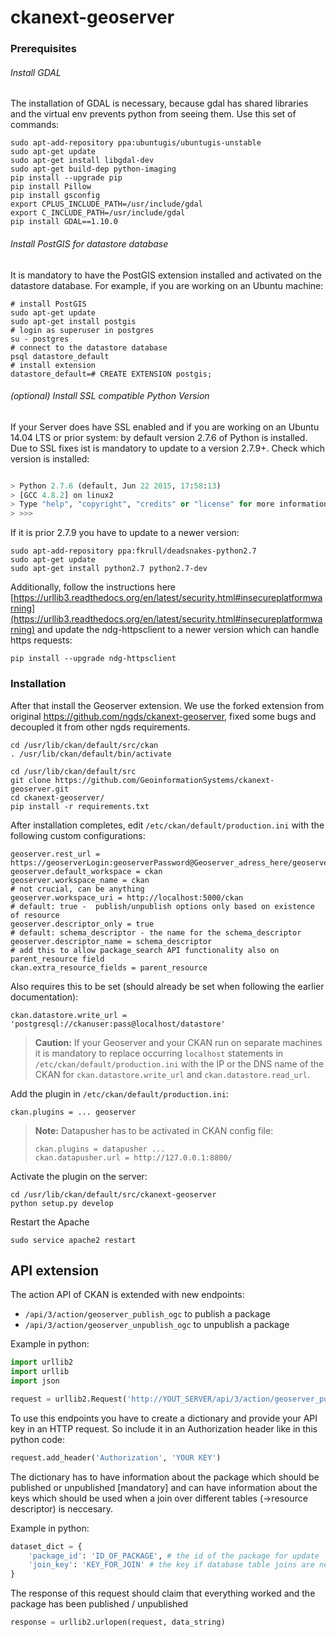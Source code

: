 # ckanext-geoserver

### Prerequisites

###### Install GDAL
The installation of GDAL is necessary, because gdal has shared libraries and the virtual env prevents python from seeing them. Use this set of commands:

```
sudo apt-add-repository ppa:ubuntugis/ubuntugis-unstable
sudo apt-get update
sudo apt-get install libgdal-dev
sudo apt-get build-dep python-imaging
pip install --upgrade pip
pip install Pillow
pip install gsconfig
export CPLUS_INCLUDE_PATH=/usr/include/gdal
export C_INCLUDE_PATH=/usr/include/gdal
pip install GDAL==1.10.0
```

###### Install PostGIS for datastore database
It is mandatory to have the PostGIS extension installed and activated on the datastore database. For example, if you are working on an Ubuntu machine:

```
# install PostGIS
sudo apt-get update
sudo apt-get install postgis
# login as superuser in postgres
su - postgres
# connect to the datastore database
psql datastore_default
# install extension
datastore_default=# CREATE EXTENSION postgis;
```

###### (optional) Install SSL compatible Python Version
If your Server does have SSL enabled and if you are working on an Ubuntu 14.04 LTS or prior system: by default version 2.7.6 of Python is installed. Due to SSL fixes ist is mandatory to update to a version 2.7.9+. Check which version is installed:

```python

> Python 2.7.6 (default, Jun 22 2015, 17:58:13)
> [GCC 4.8.2] on linux2
> Type "help", "copyright", "credits" or "license" for more information.
> >>>

```

If it is prior 2.7.9 you have to update to a newer version:

```
sudo apt-add-repository ppa:fkrull/deadsnakes-python2.7
sudo apt-get update
sudo apt-get install python2.7 python2.7-dev
```

Additionally,  follow the instructions here [https://urllib3.readthedocs.org/en/latest/security.html#insecureplatformwarning](https://urllib3.readthedocs.org/en/latest/security.html#insecureplatformwarning) and update the ndg-httpsclient to a newer version which can handle https requests:

```
pip install --upgrade ndg-httpsclient
```


### Installation

After that install the Geoserver extension. We use the forked extension from original https://github.com/ngds/ckanext-geoserver, fixed some bugs and decoupled it from other ngds requirements.

```
cd /usr/lib/ckan/default/src/ckan
. /usr/lib/ckan/default/bin/activate

cd /usr/lib/ckan/default/src
git clone https://github.com/GeoinformationSystems/ckanext-geoserver.git
cd ckanext-geoserver/
pip install -r requirements.txt
```

After installation completes, edit `/etc/ckan/default/production.ini` with the following custom configurations:

```
geoserver.rest_url = https://geoserverLogin:geoserverPassword@Geoserver_adress_here/geoserver/rest
geoserver.default_workspace = ckan
geoserver.workspace_name = ckan
# not crucial, can be anything
geoserver.workspace_uri = http://localhost:5000/ckan
# default: true -  publish/unpublish options only based on existence of resource 
geoserver.descriptor_only = true
# default: schema_descriptor - the name for the schema_descriptor
geoserver.descriptor_name = schema_descriptor
# add this to allow package_search API functionality also on parent_resource field
ckan.extra_resource_fields = parent_resource
```

Also requires this to be set (should already be set when following the earlier documentation):

```
ckan.datastore.write_url = 'postgresql://ckanuser:pass@localhost/datastore'
```

> **Caution:**
> If your Geoserver and your CKAN run on separate machines it is mandatory to replace occurring `localhost` statements in `/etc/ckan/default/production.ini` with the IP or the DNS name of the CKAN for `ckan.datastore.write_url` and `ckan.datastore.read_url`.   

Add the plugin in `/etc/ckan/default/production.ini`:

```
ckan.plugins = ... geoserver
```

> **Note:**
> Datapusher has to be activated in CKAN config file:
>
> ```
> ckan.plugins = datapusher ...
> ckan.datapusher.url = http://127.0.0.1:8800/
> ```

Activate the plugin on the server:

```
cd /usr/lib/ckan/default/src/ckanext-geoserver
python setup.py develop
```

Restart the Apache

```
sudo service apache2 restart
```
## API extension

The action API of CKAN is extended with new endpoints:

* `/api/3/action/geoserver_publish_ogc` to publish a package
* `/api/3/action/geoserver_unpublish_ogc` to unpublish a package

Example in python:

```python
import urllib2
import urllib
import json

request = urllib2.Request('http://YOUT_SERVER/api/3/action/geoserver_publish_ogc')
```

To use this endpoints you have to create a dictionary and provide your API key in an HTTP request. So include it in an Authorization header like in this python code:

```python
request.add_header('Authorization', 'YOUR KEY')
```

The dictionary has to have information about the package which should be published or unpublished [mandatory] and can have information about the keys which should be used when a join over different tables (->resource descriptor) is neccesary.

Example in python:

```python
dataset_dict = {
	'package_id': 'ID_OF_PACKAGE', # the id of the package for update
	'join_key': 'KEY_FOR_JOIN' # the key if database table joins are neccesary
}
```

The response of this request should claim that everything worked and the package has been published / unpublished

```python
response = urllib2.urlopen(request, data_string)
```
